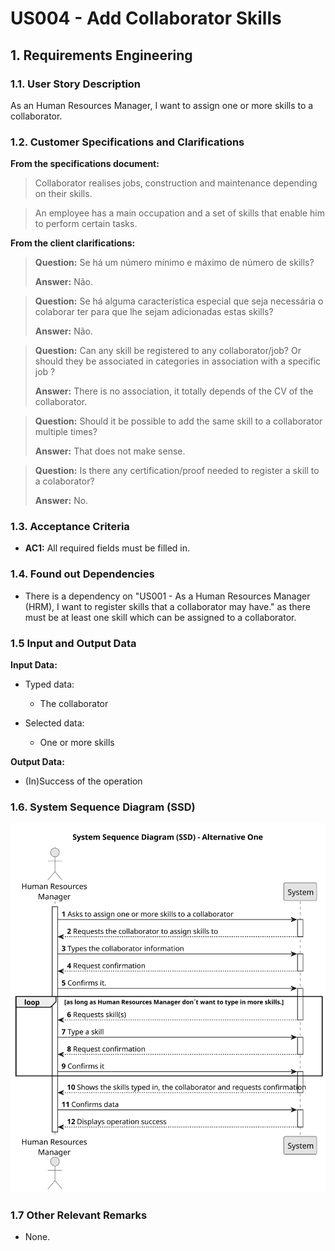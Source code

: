 # US004 - Add Collaborator Skills


## 1. Requirements Engineering

### 1.1. User Story Description

As an Human Resources Manager, I want to assign one or more skills to a collaborator.

### 1.2. Customer Specifications and Clarifications 

**From the specifications document:**

>	Collaborator realises jobs, construction and maintenance depending on their skills. 

>	An employee has a main occupation and a set of skills that enable him to perform certain tasks.

**From the client clarifications:**

> **Question:** Se há um número mínimo e máximo de número de skills?
>
> **Answer:** Não.

> **Question:** Se há alguma característica especial que seja necessária o colaborar ter para que lhe sejam adicionadas estas skills?
> 
> **Answer:** Não.

> **Question:** Can any skill be registered to any collaborator/job? Or should they be associated in categories in association with a specific job ?
>
> **Answer:** There is no association, it totally depends of the CV of the collaborator.

> **Question:** Should it be possible to add the same skill to a collaborator multiple times?
>
> **Answer:** That does not make sense.

> **Question:** Is there any certification/proof needed to register a skill to a colaborator?
>
> **Answer:** No.

### 1.3. Acceptance Criteria

* **AC1:** All required fields must be filled in.

### 1.4. Found out Dependencies

* There is a dependency on "US001 - As a Human Resources Manager (HRM), I want to register skills that a
  collaborator may have." as there must be at least one skill which can be assigned to a collaborator.

### 1.5 Input and Output Data

**Input Data:**

* Typed data:
    * The collaborator
	
* Selected data:
    * One or more skills

**Output Data:**

* (In)Success of the operation

### 1.6. System Sequence Diagram (SSD)

![System Sequence Diagram - Alternative One](svg/us004-system-sequence-diagram-alternative-one.svg)

### 1.7 Other Relevant Remarks

* None.